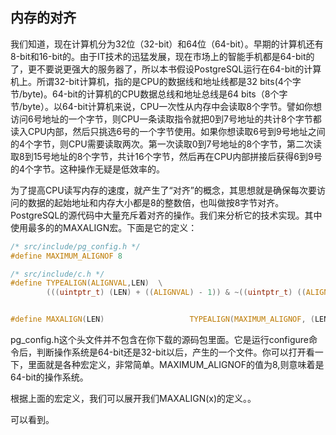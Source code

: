 
## 内存的对齐

我们知道，现在计算机分为32位（32-bit）和64位（64-bit）。早期的计算机还有8-bit和16-bit的。由于IT技术的迅猛发展，现在市场上的智能手机都是64-bit的了，更不要说更强大的服务器了，所以本书假设PostgreSQL运行在64-bit的计算机上。所谓32-bit计算机，指的是CPU的数据线和地址线都是32 bits(4个字节/byte)。64-bit的计算机的CPU数据总线和地址总线是64 bits（8个字节/byte）。以64-bit计算机来说，CPU一次性从内存中会读取8个字节。譬如你想访问6号地址的一个字节，则CPU一条读取指令就把0到7号地址的共计8个字节都读入CPU内部，然后只挑选6号的一个字节使用。如果你想读取6号到9号地址之间的4个字节，则CPU需要读取两次。第一次读取0到7号地址的8个字节，第二次读取8到15号地址的8个字节，共计16个字节，然后再在CPU内部拼接后获得6到9号的4个字节。这种操作无疑是低效率的。

为了提高CPU读写内存的速度，就产生了“对齐”的概念，其思想就是确保每次要访问的数据的起始地址和内存大小都是8的整数倍，也叫做按8字节对齐。PostgreSQL的源代码中大量充斥着对齐的操作。我们来分析它的技术实现。其中使用最多的的MAXALIGN宏。下面是它的定义：
```c
/* src/include/pg_config.h */
#define MAXIMUM_ALIGNOF 8

/* src/include/c.h */
#define TYPEALIGN(ALIGNVAL,LEN)  \
        (((uintptr_t) (LEN) + ((ALIGNVAL) - 1)) & ~((uintptr_t) ((ALIGNVAL) - 1)))


#define MAXALIGN(LEN)                   TYPEALIGN(MAXIMUM_ALIGNOF, (LEN))

```
pg_config.h这个头文件并不包含在你下载的源码包里面。它是运行configure命令后，判断操作系统是64-bit还是32-bit以后，产生的一个文件。你可以打开看一下，里面就是各种宏定义，非常简单。MAXIMUM_ALIGNOF的值为8,则意味着是64-bit的操作系统。

根据上面的宏定义，我们可以展开我们MAXALIGN(x)的定义。。

可以看到。


